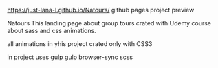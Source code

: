 https://just-lana-l.github.io/Natours/ github pages project preview

Natours
This landing page about group tours crated with Udemy course about sass and css animations.

all animations in yhis project crated only with CSS3

in project uses 
gulp
gulp browser-sync
scss
